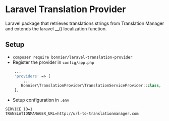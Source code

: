 # Laravel Translation Provider
Laravel package that retrieves translations strings from Translation Manager and extends the laravel __() localization function.

## Setup
- ```composer require bonnier/laravel-translation-provider```
- Register the provider in ```config/app.php```
```php
    ...
    'providers' => [
        ...
       Bonnier\TranslationProvider\TranslationServiceProvider::class, 
    ],
```
- Setup configuration in ```.env```
```
SERVICE_ID=1
TRANSLATIONMANAGER_URL=http://url-to-translationmanager.com
```